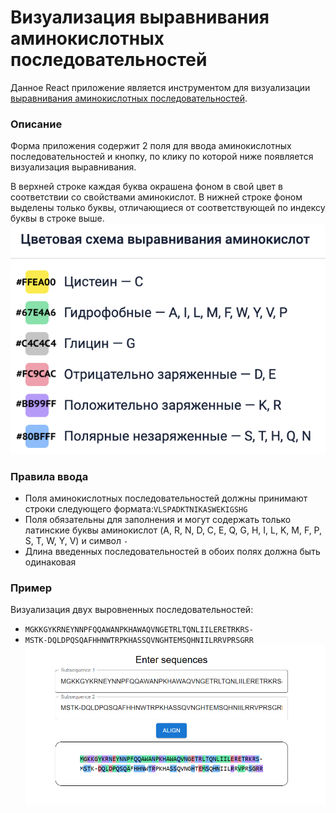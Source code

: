 # Визуализация выравнивания аминокислотных последовательностей

Данное React приложение является инструментом для
визуализации [выравнивания аминокислотных последовательностей](https://biomolecula.ru/articles/12-metodov-v-kartinkakh-sukhaia-biologiia).

### Описание

Форма приложения содержит 2 поля для ввода аминокислотных последовательностей и кнопку, по клику по которой ниже появляется визуализация выравнивания.

В верхней строке каждая буква окрашена фоном в свой цвет в соответствии со свойствами аминокислот.
В нижней строке фоном выделены только буквы, отличающиеся от соответствующей по индексу буквы в строке выше.
![color_scheme.png](./img/color_scheme.png)

### Правила ввода

- Поля аминокислотных последовательностей должны принимают строки следующего формата:`VLSPADKTNIKASWEKIGSHG`
- Поля обязательны для заполнения и могут содержать только латинские буквы аминокислот (A, R, N, D, C, E, Q, G, H, I,
  L, K, M, F, P, S, T, W, Y, V) и символ `-`
- Длина введенных последовательностей в обоих полях должна быть одинаковая

### Пример

Визуализация двух выровненных последовательностей:

- `MGKKGYKRNEYNNPFQQAWANPKHAWAQVNGETRLTQNLIILERETRKRS-`
- `MSTK-DQLDPQSQAFHHNWTRPKHASSQVNGHTEMSQHNIILRRVPRSGRR`
![example.png](./img/example.png)
